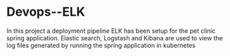 # Devops--ELK

In this project a deployment pipeline ELK has been setup  for the pet clinic spring application.
Elastic search, Logstash and Kibana are used to view the log files generated by running the spring application in kubernetes
